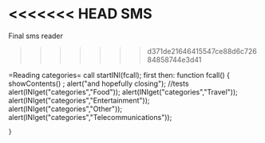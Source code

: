 <<<<<<< HEAD
SMS
===

Final sms reader
>>>>>>> d371de21646415547ce88d6c72684858744e3d41

=Reading categories=
call startINI(fcall); first
then:
	function fcall() {
	showContents() ;
	alert("and hopefully closing");
	//tests
	alert(INIget("categories","Food"));
	alert(INIget("categories","Travel"));
	alert(INIget("categories","Entertainment"));
	alert(INIget("categories","Other"));
	alert(INIget("categories","Telecommunications"));
	
	
	}